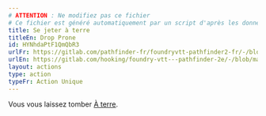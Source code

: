 ```yaml
---
# ATTENTION : Ne modifiez pas ce fichier
# Ce fichier est généré automatiquement par un script d'après les données du module Foundry VTT officiel et de sa traduction
title: Se jeter à terre
titleEn: Drop Prone
id: HYNhdaPtF1QmQbR3
urlFr: https://gitlab.com/pathfinder-fr/foundryvtt-pathfinder2-fr/-/blob/master/data/actions/HYNhdaPtF1QmQbR3.htm
urlEn: https://gitlab.com/hooking/foundry-vtt---pathfinder-2e/-/blob/master/packs/data/actions.db/drop-prone.json
layout: actions
type: action
typeFr: Action Unique
---
```

Vous vous laissez tomber [À terre](../conditions/à-terre.html).
